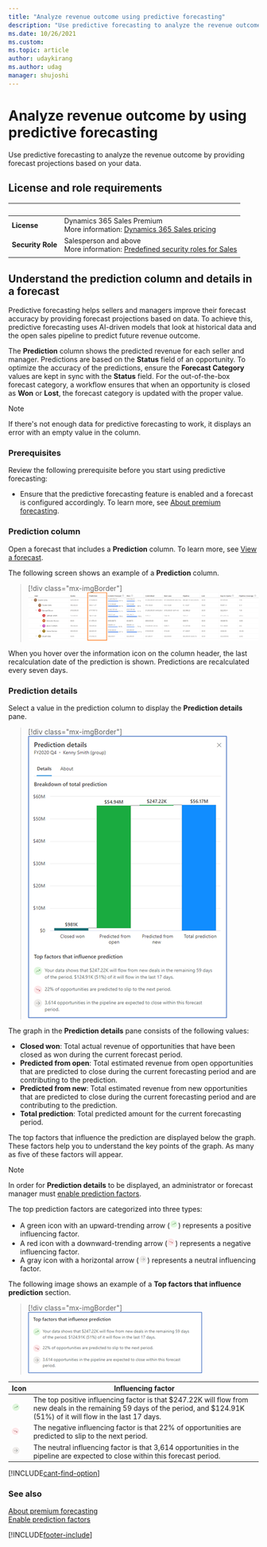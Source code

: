 ```yaml
---
title: "Analyze revenue outcome using predictive forecasting"
description: "Use predictive forecasting to analyze the revenue outcome by providing forecast projections based on your data."
ms.date: 10/26/2021
ms.custom: 
ms.topic: article
author: udaykirang
ms.author: udag
manager: shujoshi
---
```


# Analyze revenue outcome by using predictive forecasting

Use predictive forecasting to analyze the revenue outcome by providing forecast projections based on your data.

## License and role requirements

| &nbsp; | &nbsp; |
|-----------------------|---------|
| **License** | Dynamics 365 Sales Premium <br>More information: [Dynamics 365 Sales pricing](https://dynamics.microsoft.com/sales/pricing/) |
| **Security Role** | Salesperson and above <br>  More information: [Predefined security roles for Sales](security-roles-for-sales.md)|
|||

## Understand the prediction column and details in a forecast

Predictive forecasting helps sellers and managers improve their forecast accuracy by providing forecast projections based on data. To achieve this, predictive forecasting uses AI-driven models that look at historical data and the open sales pipeline to predict future revenue outcome.

The **Prediction** column shows the predicted revenue for each seller and manager. Predictions are based on the **Status** field of an opportunity. To optimize the accuracy of the predictions, ensure the **Forecast Category** values are kept in sync with the **Status** field. For the out-of-the-box forecast category, a workflow ensures that when an opportunity is closed as **Won** or **Lost**, the forecast category is updated with the proper value. 

> [!NOTE]
> If there's not enough data for predictive forecasting to work, it displays an error with an empty value in the column. 

### Prerequisites

Review the following prerequisite before you start using predictive forecasting:

  -	Ensure that the predictive forecasting feature is enabled and a forecast is configured accordingly. To learn more, see [About premium forecasting](configure-premium-forecasting.md).

### Prediction column

Open a forecast that includes a **Prediction** column. To learn more, see [View a forecast](/dynamics365/sales-enterprise/view-forecasts). 

The following screen shows an example of a **Prediction** column. 

> [!div class="mx-imgBorder"]
> ![Prediction column](media/predictive-forecasting-prediction-column.png "Prediction column")

When you hover over the information icon on the column header, the last recalculation date of the prediction is shown. Predictions are recalculated every seven days.

### Prediction details

Select a value in the prediction column to display the **Prediction details** pane.

> [!div class="mx-imgBorder"]
> ![Prediction details pane](media/predictive-forecasting-prediction-details.png "Prediction details pane")

The graph in the **Prediction details** pane consists of the following values:  
-	**Closed won**: Total actual revenue of opportunities that have been closed as won during the current forecast period.  
-	**Predicted from open**: Total estimated revenue from open opportunities that are predicted to close during the current forecasting period and are contributing to the prediction.  
-	**Predicted from new**: Total estimated revenue from new opportunities that are predicted to close during the current forecasting period and are contributing to the prediction.
-	**Total prediction**: Total predicted amount for the current forecasting period.

The top factors that influence the prediction are displayed below the graph. These factors help you to understand the key points of the graph. As many as five of these factors will appear.

>[!NOTE]
>In order for **Prediction details** to be displayed, an administrator or forecast manager must [enable prediction factors](/dynamics365/sales-enterprise/forecast-configure-advanced-settings#enable-prediction-factors).  

The top prediction factors are categorized into three types:  
-	A green icon with an upward-trending arrow (![Green icon](media/predictive-forecasting-factor-green-icon.png)) represents a positive influencing factor.  
-	A red icon with a downward-trending arrow (![Red icon](media/predictive-forecasting-factor-red-icon.png)) represents a negative influencing factor.  
-	A gray icon with a horizontal arrow (![Gray icon](media/predictive-forecasting-factor-gray-icon.png)) represents a neutral influencing factor.  

The following image shows an example of a **Top factors that influence prediction** section. 

> [!div class="mx-imgBorder"]
> ![Prediction top factors](media/predictive-forecasting-top-factors.png "Prediction top factors")  

| Icon | Influencing factor
| - | -|
| ![Green icon](media/predictive-forecasting-factor-green-icon.png) |The top positive influencing factor is that $247.22K will flow from new deals in the remaining 59 days of the period, and $124.91K (51%) of it will flow in the last 17 days.|
| ![Red icon](media/predictive-forecasting-factor-red-icon.png) | The negative influencing factor is that 22% of opportunities are predicted to slip to the next period. |
|  ![Gray icon](media/predictive-forecasting-factor-gray-icon.png) | The neutral influencing factor is that 3,614 opportunities in the pipeline are expected to close within this forecast period. |

[!INCLUDE[cant-find-option](../includes/cant-find-option.md)]

### See also

[About premium forecasting](configure-premium-forecasting.md)  
[Enable prediction factors](/dynamics365/sales-enterprise/forecast-configure-advanced-settings#enable-prediction-factors)


[!INCLUDE[footer-include](../includes/footer-banner.md)]
